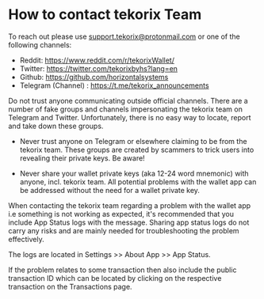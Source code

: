 # How to contact tekorix Team

To reach out please use support.tekorix@protonmail.com or one of the following channels:

- Reddit: https://www.reddit.com/r/tekorixWallet/
- Twitter: https://twitter.com/tekorixbyhs?lang=en
- Github: https://github.com/horizontalsystems
- Telegram (Channel) : https://t.me/tekorix_announcements

Do not trust anyone communicating outside official channels. There are a number of fake groups and channels impersonating the tekorix team on Telegram and Twitter. Unfortunately, there is no easy way to locate, report and take down these groups.

- Never trust anyone on Telegram or elsewhere claiming to be from the tekorix team. These groups are created by scammers to trick users into revealing their private keys. Be aware!

- Never share your wallet private keys (aka 12-24 word mnemonic) with anyone, incl. tekorix team. All potential problems with the wallet app can be addressed without the need for a wallet private key.

When contacting the tekorix team regarding a problem with the wallet app i.e something is not working as expected, it's recommended that you include App Status logs with the message. Sharing app status logs do not carry any risks and are mainly needed for troubleshooting the problem effectively.

The logs are located in Settings >> About App >> App Status.

If the problem relates to some transaction then also include the public transaction ID which can be located by clicking on the respective transaction on the Transactions page.
